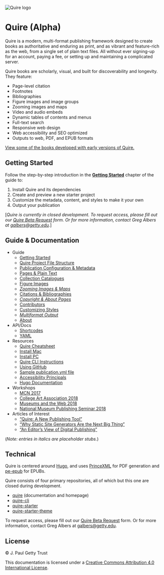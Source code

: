 ![Quire logo](content/images/quire_may2017.png)

# Quire (Alpha)

Quire is a modern, multi-format publishing framework designed to create books as authoritative and enduring as print, and as vibrant and feature-rich as the web, from a single set of plain text files. All without ever signing-up for an account, paying a fee, or setting up and maintaining a complicated server.

Quire books are scholarly, visual, and built for discoverability and longevity. They feature:

- Page-level citation
- Footnotes
- Bibliographies
- Figure images and image groups
- Zooming images and maps
- Video and audio embeds
- Dynamic tables of contents and menus
- Full-text search
- Responsive web design
- Web accessibility and SEO optimized
- Outputs to web, PDF, and EPUB formats

[View some of the books developed with early versions of Quire.](http://www.getty.edu/publications/digital/digitalpubs.html)

## Getting Started

Follow the step-by-step introduction in the [**Getting Started**](content/guide/getting-started.md) chapter of the guide to:

1. Install Quire and its dependencies
2. Create and preview a new starter project
3. Customize the metadata, content, and styles to make it your own
4. Output your publication

[*Quire is currently in closed development. To request access, please fill out our [Quire Beta Request](https://docs.google.com/forms/d/e/1FAIpQLSckvPWWyyfZJko6JTqf3slcXCV8vcCgQjAzoW4MfHEt9hDuxQ/viewform?usp=sf_link) form. Or for more information, contact Greg Albers at [galbers@getty.edu](mailto:galbers@getty.edu).*]

## Guide & Documentation

- Guide
  - [Getting Started](content/guide/getting-started.md)
  - [Quire Project File Structure](content/guide/file-structure.md)
  - [Publication Configuration & Metadata](content/guide/metadata.md)
  - [Pages & Plain Text](content/guide/text.md)
  - [Collection Catalogues](content/guide/collection-catalogues.md)
  - [Figure Images](content/guide/figures.md)
  - [*Zooming Images & Maps*](content/guide/zoom.md)
  - [Citations & Bibliographies](content/guide/bibliographies.md)
  - [*Copyright & About Pages*](content/guide/copyright.md)
  - [Contributors](content/guide/contributors.md)
  - [Customizing Styles](content/guide/styles.md)
  - [*Multiformat Output*](content/guide/output.md)
  - [About](content/guide/about.md)
- API/Docs
  - [Shortcodes](content/api-docs/shortcodes.md)
  - [YAML](content/api-docs/yaml.md)
- Resources
  - [Quire Cheatsheet](content/resources/cheatsheet.md)
  - [Install Mac](content/resources/install-mac.md)
  - [Install PC](content/resources/install-pc.md)
  - [Quire CLI Instructions](content/resources/quire-cli.md)
  - [Using GitHub](content/resources/github.md)
  - [Sample publication.yml file](content/resources/sample-publication.yml)
  - [Accessibility Principals](content/resources/accessibility.md)
  - [Hugo Documentation](https://gohugo.io/documentation/)
- Workshops
  - [MCN 2017](content/workshops/mcn-2017.md)
  - [College Art Association 2018](content/workshops/caa-2018.md)
  - [Museums and the Web 2018](content/workshops/mw-2018.md)
  - [National Museum Publishing Seminar 2018](content/workshops/nmps-2018.md)
- Articles of Interest
  - [“Quire: A New Publishing Tool”](http://www.getty.edu/publications/digital/platforms-tools.html)
  - [“Why Static Site Generators Are the Next Big Thing”](https://www.smashingmagazine.com/2015/11/modern-static-website-generators-next-big-thing/)
  - [“An Editor’s View of Digital Publishing”](http://blogs.getty.edu/iris/an-editors-view-of-digital-publishing/)

(*Note: entries in italics are placeholder stubs.*)

## Technical

Quire is centered around [Hugo](https://github.com/gohugoio/hugo), and uses [PrinceXML](http://www.princexml.com/) for PDF generation and [pe-epub](https://github.com/peoples-e/pe-epub) for EPUBs.

Quire consists of four primary repositories, all of which but this one are closed during development.

- [quire](https://github.com/gettypubs/quire) (documentation and homepage)
- [quire-cli](https://github.com/gettypubs/quire-cli)
- [quire-starter](https://github.com/gettypubs/quire-starter)
- [quire-starter-theme](https://github.com/gettypubs/quire-starter-theme)

To request access, please fill out our [Quire Beta Request](https://docs.google.com/forms/d/e/1FAIpQLSckvPWWyyfZJko6JTqf3slcXCV8vcCgQjAzoW4MfHEt9hDuxQ/viewform?usp=sf_link) form. Or for more information, contact Greg Albers at [galbers@getty.edu](mailto:galbers@getty.edu).

## License

© J. Paul Getty Trust

This documentation is licensed under a [Creative Commons Attribution 4.0 International License](http://creativecommons.org/licenses/by/4.0/).
